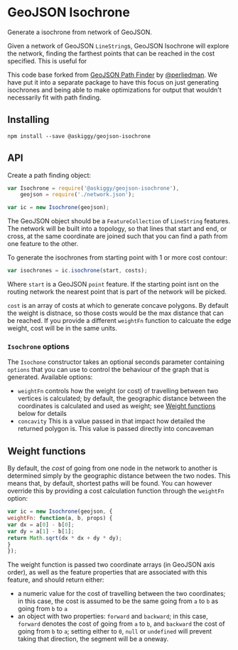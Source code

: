 GeoJSON Isochrone
===================


Generate a isochrone from network of GeoJSON.

Given a network of GeoJSON `LineString`s, GeoJSON Isochrone will explore the network, finding the farthest points that can be reached in the cost specified. This is useful for

This code base forked from [GeoJSON Path Finder](https://github.com/perliedman/geojson-path-finder) by [@perliedman](https://github.com/perliedman).  We have put it into a separate package to have this focus on just generating isochrones and being able to make optimizations for output that wouldn't necessarily fit with path finding.

## Installing

```
npm install --save @askiggy/geojson-isochrone
```

## API

Create a path finding object:

```javascript
var Isochrone = require('@askiggy/geojson-isochrone'),
    geojson = require('./network.json');

var ic = new Isochrone(geojson);
```

The GeoJSON object should be a `FeatureCollection` of `LineString` features. The network will be built
into a topology, so that lines that start and end, or cross, at the same coordinate are joined such that
you can find a path from one feature to the other.

To generate the isochrones from starting point with 1 or more cost contour:

```javascript
var isochrones = ic.isochrone(start, costs);
```

Where `start` is a GeoJSON `point` feature. If the starting point isnt on the routing network the nearest point that is part of the network will be picked.

`cost` is an array of costs at which to generate concave polygons. By default the weight is distnace, so those costs
would be the max distance that can be reached. If you provide a different `weightFn` function to calcuate the edge weight, cost will be in the same units.


### `Isochrone` options

The `Isochone` constructor takes an optional seconds parameter containing `options` that you can
use to control the behaviour of the graph that is generated. Available options:

* `weightFn` controls how the weight (or cost) of travelling between two vertices is calculated;
  by default, the geographic distance between the coordinates is calculated and used as weight;
  see [Weight functions](#weight-functions) below for details
* `concavity` This is a value passed in that impact how detailed the returned polygon is. This value is passed directly into concaveman
## Weight functions

By default, the _cost_ of going from one node in the network to another is determined simply by
the geographic distance between the two nodes. This means that, by default, shortest paths will be found.
You can however override this by providing a cost calculation function through the `weightFn` option:

```javascript
var ic = new Isochrone(geojson, {
weightFn: function(a, b, props) {
var dx = a[0] - b[0];
var dy = a[1] - b[1];
return Math.sqrt(dx * dx + dy * dy);
}
});
```

The weight function is passed two coordinate arrays (in GeoJSON axis order), as well as the feature properties
that are associated with this feature, and should return either:

* a numeric value for the cost of travelling between the two coordinates; in this case, the cost is assumed
  to be the same going from `a` to `b` as going from `b` to `a`
* an object with two properties: `forward` and `backward`; in this case,
  `forward` denotes the cost of going from `a` to `b`, and
  `backward` the cost of going from `b` to `a`; setting either
  to `0`, `null` or `undefined` will prevent taking that direction,
  the segment will be a oneway.
